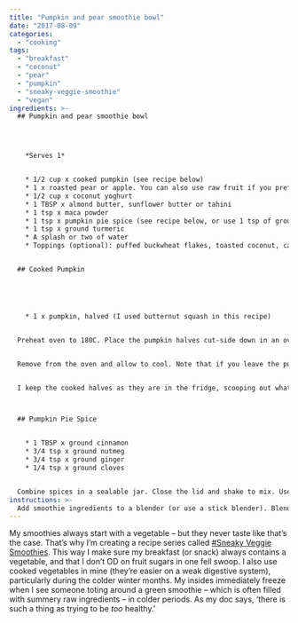 ```yaml
---
title: "Pumpkin and pear smoothie bowl"
date: "2017-08-09"
categories: 
  - "cooking"
tags: 
  - "breakfast"
  - "coconut"
  - "pear"
  - "pumpkin"
  - "sneaky-veggie-smoothie"
  - "vegan"
ingredients: >-
  ## Pumpkin and pear smoothie bowl




    *Serves 1*


    * 1/2 cup x cooked pumpkin (see recipe below)
    * 1 x roasted pear or apple. You can also use raw fruit if you prefer, or substitute 1/2 cup of unsweetened apple puree
    * 1/2 cup x coconut yoghurt
    * 1 TBSP x almond butter, sunflower butter or tahini
    * 1 tsp x maca powder
    * 1 tsp x pumpkin pie spice (see recipe below, or use 1 tsp of ground cinnamon, plus a pinch of ginger and nutmeg if you have them)
    * 1 tsp x ground turmeric
    * A splash or two of water
    * Toppings (optional): puffed buckwheat flakes, toasted coconut, cacao nibs


  ## Cooked Pumpkin





    * 1 x pumpkin, halved (I used butternut squash in this recipe)


  Preheat oven to 180C. Place the pumpkin halves cut-side down in an oven dish and add 2-cm of water. Cook for 1 hour, or until cooked through. Pierce with a fork to check when they’re done.


  Remove from the oven and allow to cool. Note that if you leave the pumpkin in the pan to cool, they’ll suck up the water as they go. It’s not an issue, but if you want a ‘drier’ result, you can drain the water or remove the pumpkin from the dish to cool.


  I keep the cooked halves as they are in the fridge, scooping out what I need for smoothies.



  ## Pumpkin Pie Spice


    * 1 TBSP x ground cinnamon
    * 3/4 tsp x ground nutmeg
    * 3/4 tsp x ground ginger
    * 1/4 tsp x ground cloves


  Combine spices in a sealable jar. Close the lid and shake to mix. Use what you need and store the rest. You can also increase the amounts to make a bigger batch in one go.
instructions: >-
  Add smoothie ingredients to a blender (or use a stick blender). Blend until smooth but thick, adding a small amount of water to achieve desired consistency. Sprinkle over any toppings and serve.
---
```

My smoothies always start with a vegetable – but they never taste like that’s the case. That’s why I’m creating a recipe series called [#Sneaky Veggie Smoothies](https://cookingwithnothing.com/tag/sneaky-veggie-smoothie/). This way I make sure my breakfast (or snack) always contains a vegetable, and that I don’t OD on fruit sugars in one fell swoop. I also use cooked vegetables in mine (they’re easier on a weak digestive system), particularly during the colder winter months. My insides immediately freeze when I see someone toting around a green smoothie – which is often filled with summery raw ingredients – in colder periods. As my doc says, ‘there is such a thing as trying to be _too_ healthy.’
